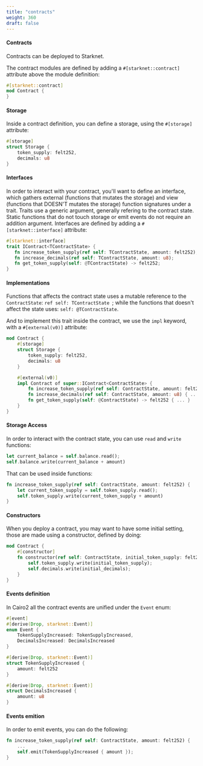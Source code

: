 ```yaml
---
title: "contracts"
weight: 360
draft: false
---
```


#### Contracts

Contracts can be deployed to Starknet.

The contract modules are defined by adding a `#[starknet::contract]` attribute above the module definition:

```rust {.codebox}
#[starknet::contract]
mod Contract {
}
```

#### Storage

Inside a contract definition, you can define a storage, using the `#[storage]` attribute:

```rust {.codebox}
#[storage]
struct Storage {
    token_supply: felt252,
    decimals: u8
}
```

#### Interfaces

In order to interact with your contract, you'll want to define an interface, which gathers external (functions that mutates the storage) and view (functions that DOESN'T mutates the storage) function signatures under a trait. Traits use a generic argument, generally refering to the contract state. Static functions that do not touch storage or emit events do not require an addition argument. Interfaces are defined by adding a `#[starknet::interface]` attribute:

```rust {.codebox}
#[starknet::interface]
trait IContract<TContractState> {
   fn increase_token_supply(ref self: TContractState, amount: felt252);
   fn increase_decimals(ref self: TContractState, amount: u8);
   fn get_token_supply(self: @TContractState) -> felt252;
}
```
#### Implementations

Functions that affects the contract state uses a mutable reference to the `ContractState`: `ref self: TContractState `; while the functions that doesn't affect the state uses: `self: @TContractState`.

And to implement this trait inside the contract, we use the `impl` keyword, with a `#[external(v0)]` attribute:

```rust {.codebox}
mod Contract {
    #[storage]
    struct Storage {
        token_supply: felt252,
        decimals: u8
    }

    #[external(v0)]
    impl Contract of super::IContract<ContractState> {
        fn increase_token_supply(ref self: ContractState, amount: felt252) { ... }
        fn increase_decimals(ref self: ContractState, amount: u8) { ... }
        fn get_token_supply(self: @ContractState) -> felt252 { ... }
    }
}
```

#### Storage Access

In order to interact with the contract state, you can use `read` and `write` functions:

```rust {.codebox}
let current_balance = self.balance.read();
self.balance.write(current_balance + amount)
```

That can be used inside functions:

```rust {.codebox}
fn increase_token_supply(ref self: ContractState, amount: felt252) { 
    let current_token_supply = self.token_supply.read();
    self.token_supply.write(current_token_supply + amount)
}
```

#### Constructors

When you deploy a contract, you may want to have some initial setting, those are made using a constructor, defined by doing:

```rust {.codebox}
mod Contract {
    #[constructor]
    fn constructor(ref self: ContractState, initial_token_supply: felt252, initial_decimals: u8) { 
        self.token_supply.write(initial_token_supply);
        self.decimals.write(initial_decimals);
    }
}
```

#### Events definition

In Cairo2 all the contract events are unified under the `Event` enum:

```rust {.codebox}
#[event]
#[derive(Drop, starknet::Event)]
enum Event {
    TokenSupplyIncreased: TokenSupplyIncreased,
    DecimalsIncreased: DecimalsIncreased
}

#[derive(Drop, starknet::Event)]
struct TokenSupplyIncreased {
    amount: felt252
}

#[derive(Drop, starknet::Event)]
struct DecimalsIncreased {
    amount: u8
}
```

#### Events emition

In order to emit events, you can do the following:

```rust {.codebox}
fn increase_token_supply(ref self: ContractState, amount: felt252) {
    ...
    self.emit(TokenSupplyIncreased { amount });
}
```

